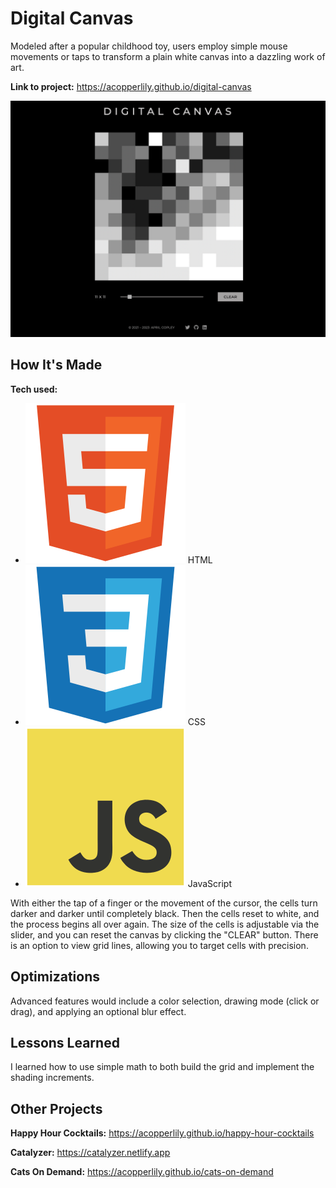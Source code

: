 # Digital Canvas
Modeled after a popular childhood toy, users employ simple mouse movements or taps to transform a plain white canvas into a dazzling work of art.

**Link to project:** https://acopperlily.github.io/digital-canvas

![Screenshot of Digital Canvas website](https://raw.githubusercontent.com/acopperlily/digital-canvas/main/main-preview.png)

## How It's Made

**Tech used:** 
- ![html](./images/html.svg) HTML
- ![css](./images/css.svg) CSS
- ![javascript](./images/javascript.svg) JavaScript

With either the tap of a finger or the movement of the cursor, the cells turn darker and darker until completely black. Then the cells reset to white, and the process begins all over again. The size of the cells is adjustable via the slider, and you can reset the canvas by clicking the "CLEAR" button. There is an option to view grid lines, allowing you to target cells with precision.

## Optimizations

Advanced features would include a color selection, drawing mode (click or drag), and applying an optional blur effect.

## Lessons Learned

I learned how to use simple math to both build the grid and implement the shading increments.

## Other Projects

**Happy Hour Cocktails:** https://acopperlily.github.io/happy-hour-cocktails

**Catalyzer:** https://catalyzer.netlify.app

**Cats On Demand:** https://acopperlily.github.io/cats-on-demand
